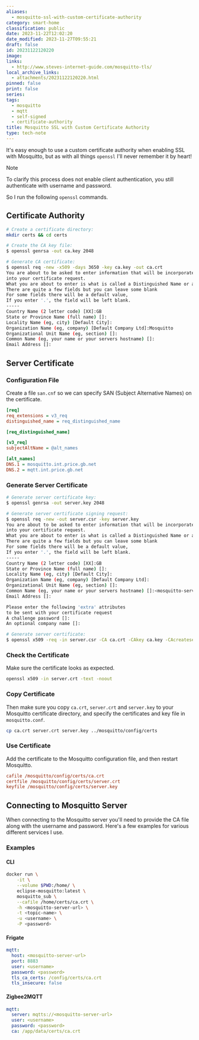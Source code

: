 ```yaml
---
aliases:
  - mosquitto-ssl-with-custom-certificate-authority
category: smart-home
classification: public
date: 2023-11-22T12:02:20
date_modified: 2023-11-27T09:55:21
draft: false
id: 20231122120220
image: 
links:
  - http://www.steves-internet-guide.com/mosquitto-tls/
local_archive_links:
  - attachments/20231122120220.html
pinned: false
print: false
series: 
tags:
  - mosquitto
  - mqtt
  - self-signed
  - certificate-authority
title: Mosquitto SSL with Custom Certificate Authority
type: tech-note
---
```


It's easy enough to use a custom certificate authority when enabling SSL with Mosquitto, but as with all things `openssl` I'll never remember it by heart! 

> [!note]
> To clarify this process does not enable client authentication, you still authenticate with username and password.

So I run the following `openssl` commands.

## Certificate Authority

```sh
# Create a certificate directory:
mkdir certs && cd certs

# Create the CA key file:
$ openssl genrsa -out ca.key 2048

# Generate CA certificate:
$ openssl req -new -x509 -days 3650 -key ca.key -out ca.crt
You are about to be asked to enter information that will be incorporated
into your certificate request.
What you are about to enter is what is called a Distinguished Name or a DN.
There are quite a few fields but you can leave some blank
For some fields there will be a default value,
If you enter '.', the field will be left blank.
-----
Country Name (2 letter code) [XX]:GB
State or Province Name (full name) []:
Locality Name (eg, city) [Default City]:
Organization Name (eg, company) [Default Company Ltd]:Mosquitto
Organizational Unit Name (eg, section) []:
Common Name (eg, your name or your servers hostname) []:
Email Address []:
```

## Server Certificate

### Configuration File

Create a file `san.cnf` so we can specify SAN (Subject Alternative Names) on the certificate.

```ini
[req]
req_extensions = v3_req
distinguished_name = req_distinguished_name

[req_distinguished_name]

[v3_req]
subjectAltName = @alt_names

[alt_names]
DNS.1 = mosquitto.int.price.gb.net
DNS.2 = mqtt.int.price.gb.net
```

### Generate Server Certificate

```sh
# Generate server certificate key:
$ openssl genrsa -out server.key 2048

# Generate server certificate signing request:
$ openssl req -new -out server.csr -key server.key
You are about to be asked to enter information that will be incorporated
into your certificate request.
What you are about to enter is what is called a Distinguished Name or a DN.
There are quite a few fields but you can leave some blank
For some fields there will be a default value,
If you enter '.', the field will be left blank.
-----
Country Name (2 letter code) [XX]:GB
State or Province Name (full name) []:
Locality Name (eg, city) [Default City]:
Organization Name (eg, company) [Default Company Ltd]:
Organizational Unit Name (eg, section) []:
Common Name (eg, your name or your servers hostname) []:<mosquitto-server-url>
Email Address []:

Please enter the following 'extra' attributes
to be sent with your certificate request
A challenge password []:
An optional company name []:

# Generate server certificate:
$ openssl x509 -req -in server.csr -CA ca.crt -CAkey ca.key -CAcreateserial -out server.crt -days 3650 -extfile san_config.cnf -extensions v3_req
```

### Check the Certificate

Make sure the certificate looks as expected.

```sh
openssl x509 -in server.crt -text -noout
```

### Copy Certificate

Then make sure you copy `ca.crt`, `server.crt` and `server.key` to your Mosquitto certificate directory, and specify the certificates and key file in `mosquitto.conf`.

```sh
cp ca.crt server.crt server.key ../mosquitto/config/certs
```

### Use Certificate

Add the certificate to the Mosquitto configuration file, and then restart Mosquitto.

```ini
cafile /mosquitto/config/certs/ca.crt
certfile /mosquitto/config/certs/server.crt
keyfile /mosquitto/config/certs/server.key
```

## Connecting to Mosquitto Server

When connecting to the Mosquitto server you'll need to provide the CA file along with the username and password. Here's a few examples for various different services I use.

### Examples
#### CLI

```sh
docker run \
	-it \
	--volume $PWD:/home/ \
	eclipse-mosquitto:latest \
	mosquitto_sub \
	--cafile /home/certs/ca.crt \
	-h <mosquitto-server-url> \
	-t <topic-name> \
	-u <username> \
	-P <password>
```
#### Frigate

```yaml
mqtt:
  host: <mosquitto-server-url>
  port: 8883
  user: <username>
  password: <password>
  tls_ca_certs: /config/certs/ca.crt
  tls_insecure: false
```

#### Zigbee2MQTT

```yaml
mqtt:
  server: mqtts://<mosquitto-server-url>
  user: <username>
  password: <password>
  ca: /app/data/certs/ca.crt
```
